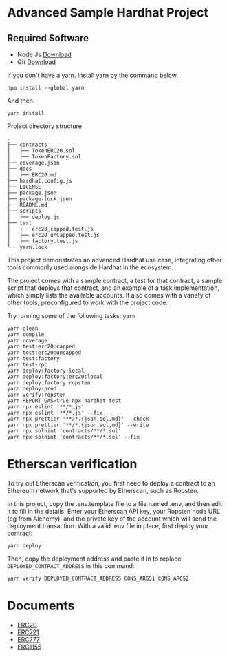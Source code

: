 # Advanced Sample Hardhat Project

## Required Software

-   Node Js [Download](https://nodejs.org/en/)
-   Git [Download](https://git-scm.com/)

If you don't have a yarn. Install yarn by the command below.
``` 
npm install --global yarn
``` 

And then.
``` 
yarn install
``` 

Project directory structure
``` shell
.
├── contracts
│   ├── TokenERC20.sol
│   └── TokenFactory.sol
├── coverage.json
├── docs
│   ├── ERC20.md
├── hardhat.config.js
├── LICENSE
├── package.json
├── package-lock.json
├── README.md
├── scripts
│   └── deploy.js
├── test
│   ├── erc20_capped.test.js
│   ├── erc20_unCapped.test.js
│   ├── factory.test.js
└── yarn.lock

```

This project demonstrates an advanced Hardhat use case, integrating other tools commonly used alongside Hardhat in the ecosystem.

The project comes with a sample contract, a test for that contract, a sample script that deploys that contract, and an example of a task implementation, which simply lists the available accounts. It also comes with a variety of other tools, preconfigured to work with the project code.

Try running some of the following tasks: `yarn`

```shell
yarn clean
yarn compile
yarn coverage
yarn test:erc20:capped
yarn test:erc20:uncapped
yarn test:factory
yarn test-rpc
yarn deploy:factory:local
yarn deploy:factory:erc20:local
yarn deploy:factory:ropsten
yarn deploy-prod
yarn verify:ropsten
yarn REPORT_GAS=true npx hardhat test
yarn npx eslint '**/*.js'
yarn npx eslint '**/*.js' --fix
yarn npx prettier '**/*.{json,sol,md}' --check
yarn npx prettier '**/*.{json,sol,md}' --write
yarn npx solhint 'contracts/**/*.sol'
yarn npx solhint 'contracts/**/*.sol' --fix
```

# Etherscan verification

To try out Etherscan verification, you first need to deploy a contract to an Ethereum network that's supported by Etherscan, such as Ropsten.

In this project, copy the .env.template file to a file named .env, and then edit it to fill in the details. Enter your Etherscan API key, your Ropsten node URL (eg from Alchemy), and the private key of the account which will send the deployment transaction. With a valid .env file in place, first deploy your contract:

```shell
yarn deploy
```

Then, copy the deployment address and paste it in to replace `DEPLOYED_CONTRACT_ADDRESS` in this command:

```shell
yarn verify DEPLOYED_CONTRACT_ADDRESS CONS_ARGS1 CONS_ARGS2
```

# Documents

- [ERC20](./docs/ERC20)  
- [ERC721](./docs/ERC721)  
- [ERC777](./docs/ERC777)  
- [ERC1155](./docs/ERC1155)  